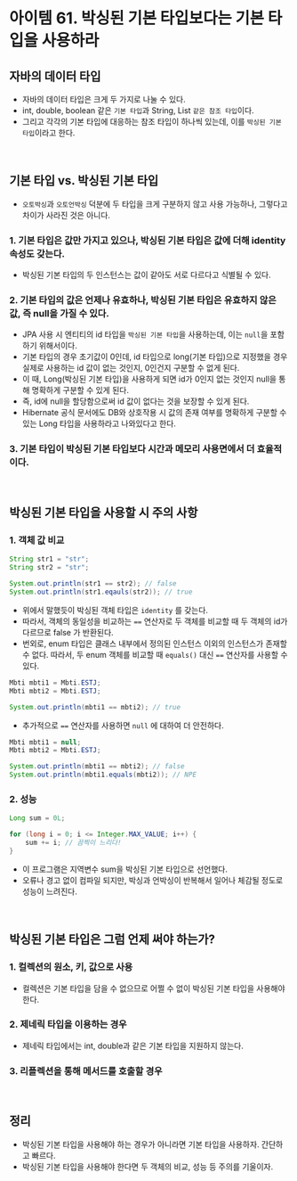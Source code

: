 # 아이템 61. 박싱된 기본 타입보다는 기본 타입을 사용하라

## 자바의 데이터 타입
* 자바의 데이터 타입은 크게 두 가지로 나눌 수 있다.
* int, double, boolean 같은 `기본 타입`과 String, List `같은 참조 타입`이다.
* 그리고 각각의 기본 타입에 대응하는 참조 타입이 하나씩 있는데, 이를 `박싱된 기본 타입`이라고 한다.

<br>

## 기본 타입 vs. 박싱된 기본 타입
* `오토박싱`과 `오토언박싱` 덕분에 두 타입을 크게 구분하지 않고 사용 가능하나, 그렇다고 차이가 사라진 것은 아니다.
### 1. 기본 타입은 값만 가지고 있으나, 박싱된 기본 타입은 값에 더해 identity 속성도 갖는다.
* 박싱된 기본 타입의 두 인스턴스는 값이 같아도 서로 다르다고 식별될 수 있다.
### 2. 기본 타입의 값은 언제나 유효하나, 박싱된 기본 타입은 유효하지 않은 값, 즉 null을 가질 수 있다.
* JPA 사용 시 엔티티의 id 타입을 `박싱된 기본 타입`을 사용하는데, 이는 `null`을 포함하기 위해서이다.
* 기본 타입의 경우 초기값이 0인데, id 타입으로 long(기본 타입)으로 지정했을 경우 실제로 사용하는 id 값이 없는 것인지, 0인건지 구분할 수 없게 된다.
* 이 때, Long(박싱된 기본 타입)을 사용하게 되면 id가 0인지 없는 것인지 null을 통해 명확하게 구분할 수 있게 된다.
* 즉, id에 null을 할당함으로써 id 값이 없다는 것을 보장할 수 있게 된다.
* Hibernate 공식 문서에도 DB와 상호작용 시 값의 존재 여부를 명확하게 구분할 수 있는 Long 타입을 사용하라고 나와있다고 한다.
### 3. 기본 타입이 박싱된 기본 타입보다 시간과 메모리 사용면에서 더 효율적이다.

<br>

## 박싱된 기본 타입을 사용할 시 주의 사항
### 1. 객체 값 비교

```java
String str1 = "str";
String str2 = "str";

System.out.println(str1 == str2); // false
System.out.println(str1.eqauls(str2)); // true
```

* 위에서 말했듯이 박싱된 객체 타입은 `identity` 를 갖는다.
* 따라서, 객체의 동일성을 비교하는 `==` 연산자로 두 객체를 비교할 때 두 객체의 id가 다르므로 false 가 반환된다.
* 번외로, enum 타입은 클래스 내부에서 정의된 인스턴스 이외의 인스턴스가 존재할 수 없다. 따라서, 두 enum 객체를 비교할 때 `equals()` 대신 `==` 연산자를 사용할 수 있다.

```java
Mbti mbti1 = Mbti.ESTJ;
Mbti mbti2 = Mbti.ESTJ;

System.out.println(mbti1 == mbti2); // true
```
* 추가적으로 `==` 연산자를 사용하면 `null` 에 대하여 더 안전하다.

```java
Mbti mbti1 = null;
Mbti mbti2 = Mbti.ESTJ;

System.out.println(mbti1 == mbti2); // false
System.out.println(mbti1.equals(mbti2)); // NPE
```

### 2. 성능

```java
Long sum = 0L;

for (long i = 0; i <= Integer.MAX_VALUE; i++) {
    sum += i; // 끔찍이 느리다!
}
```
* 이 프로그램은 지역변수 sum을 박싱된 기본 타입으로 선언했다.
* 오류나 경고 없이 컴파일 되지만, 박싱과 언박싱이 반복해서 일어나 체감될 정도로 성능이 느려진다.

<br>

## 박싱된 기본 타입은 그럼 언제 써야 하는가?
### 1. 컬렉션의 원소, 키, 값으로 사용
* 컬렉션은 기본 타입을 담을 수 없으므로 어쩔 수 없이 박싱된 기본 타입을 사용해야 한다.
### 2. 제네릭 타입을 이용하는 경우
* 제네릭 타입에서는 int, double과 같은 기본 타입을 지원하지 않는다.
### 3. 리플렉션을 통해 메서드를 호출할 경우

<br>

## 정리
* 박싱된 기본 타입을 사용해야 하는 경우가 아니라면 기본 타입을 사용하자. 간단하고 빠르다.
* 박싱된 기본 타입을 사용해야 한다면 두 객체의 비교, 성능 등 주의를 기울이자.